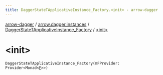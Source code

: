```yaml
---
title: DaggerStateTApplicativeInstance_Factory.<init> - arrow-dagger
---
```


[arrow-dagger](../../index.html) / [arrow.dagger.instances](../index.html) / [DaggerStateTApplicativeInstance_Factory](index.html) / [&lt;init&gt;](./-init-.html)

# &lt;init&gt;

`DaggerStateTApplicativeInstance_Factory(mFProvider: Provider<Monad<`[`F`](index.html#F)`>>)`